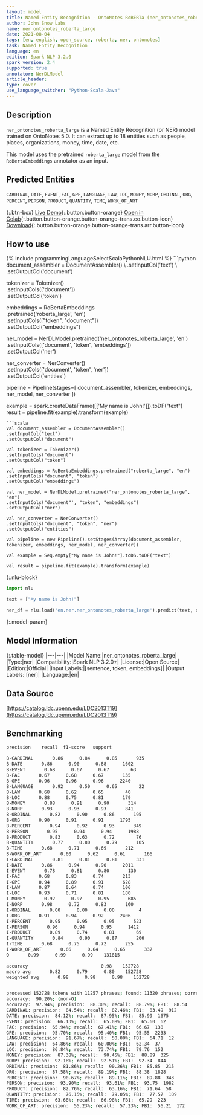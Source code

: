 ```yaml
---
layout: model
title: Named Entity Recognition - OntoNotes RoBERTa (ner_ontonotes_roberta_large)
author: John Snow Labs
name: ner_ontonotes_roberta_large
date: 2021-08-04
tags: [en, english, open_source, roberta, ner, ontonotes]
task: Named Entity Recognition
language: en
edition: Spark NLP 3.2.0
spark_version: 2.4
supported: true
annotator: NerDLModel
article_header:
type: cover
use_language_switcher: "Python-Scala-Java"
---
```


## Description

`ner_ontonotes_roberta_large` is a Named Entity Recognition (or NER) model trained on OntoNotes 5.0. It can extract up to 18 entities such as people, places, organizations, money, time, date, etc.

This model uses the pretrained `roberta_large` model from the `RoBertaEmbeddings` annotator as an input.

## Predicted Entities

`CARDINAL`, `DATE`, `EVENT`, `FAC`, `GPE`, `LANGUAGE`, `LAW`, `LOC`, `MONEY`, `NORP`, `ORDINAL`, `ORG`, `PERCENT`, `PERSON`, `PRODUCT`, `QUANTITY`, `TIME`, `WORK_OF_ART`

{:.btn-box}
[Live Demo](https://demo.johnsnowlabs.com/public/NER_EN_18){:.button.button-orange}
[Open in Colab](https://colab.research.google.com/github/JohnSnowLabs/spark-nlp-workshop/blob/master/tutorials/streamlit_notebooks/NER_EN.ipynb){:.button.button-orange.button-orange-trans.co.button-icon}
[Download](https://s3.amazonaws.com/auxdata.johnsnowlabs.com/public/models/ner_ontonotes_roberta_large_en_3.2.0_2.4_1628078836777.zip){:.button.button-orange.button-orange-trans.arr.button-icon}

## How to use



<div class="tabs-box" markdown="1">
{% include programmingLanguageSelectScalaPythonNLU.html %}
```python
document_assembler = DocumentAssembler() \
.setInputCol('text') \
.setOutputCol('document')

tokenizer = Tokenizer() \
.setInputCols(['document']) \
.setOutputCol('token')

embeddings = RoBertaEmbeddings\
.pretrained('roberta_large', 'en')\
.setInputCols(["token", "document"])\
.setOutputCol("embeddings")

ner_model = NerDLModel.pretrained('ner_ontonotes_roberta_large', 'en') \
.setInputCols(['document', 'token', 'embeddings']) \
.setOutputCol('ner')

ner_converter = NerConverter() \
.setInputCols(['document', 'token', 'ner']) \
.setOutputCol('entities')

pipeline = Pipeline(stages=[
document_assembler, 
tokenizer,
embeddings,
ner_model,
ner_converter
])

example = spark.createDataFrame([['My name is John!']]).toDF("text")
result = pipeline.fit(example).transform(example)
```
```scala
val document_assembler = DocumentAssembler() 
.setInputCol("text") 
.setOutputCol("document")

val tokenizer = Tokenizer() 
.setInputCols("document") 
.setOutputCol("token")

val embeddings = RoBertaEmbeddings.pretrained("roberta_large", "en")
.setInputCols("document", "token") 
.setOutputCol("embeddings")

val ner_model = NerDLModel.pretrained("ner_ontonotes_roberta_large", "en") 
.setInputCols("document"', "token", "embeddings") 
.setOutputCol("ner")

val ner_converter = NerConverter() 
.setInputCols("document", "token", "ner") 
.setOutputCol("entities")

val pipeline = new Pipeline().setStages(Array(document_assembler, tokenizer, embeddings, ner_model, ner_converter))

val example = Seq.empty["My name is John!"].toDS.toDF("text")

val result = pipeline.fit(example).transform(example)
```

{:.nlu-block}
```python
import nlu

text = ["My name is John!"]

ner_df = nlu.load('en.ner.ner_ontonotes_roberta_large').predict(text, output_level='token')
```
</div>

{:.model-param}
## Model Information

{:.table-model}
|---|---|
|Model Name:|ner_ontonotes_roberta_large|
|Type:|ner|
|Compatibility:|Spark NLP 3.2.0+|
|License:|Open Source|
|Edition:|Official|
|Input Labels:|[sentence, token, embeddings]|
|Output Labels:|[ner]|
|Language:|en|

## Data Source

[https://catalog.ldc.upenn.edu/LDC2013T19](https://catalog.ldc.upenn.edu/LDC2013T19)

## Benchmarking

```bash
precision    recall  f1-score   support

B-CARDINAL       0.86      0.84      0.85       935
B-DATE       0.86      0.90      0.88      1602
B-EVENT       0.68      0.67      0.67        63
B-FAC       0.67      0.68      0.67       135
B-GPE       0.96      0.96      0.96      2240
B-LANGUAGE       0.92      0.50      0.65        22
B-LAW       0.68      0.62      0.65        40
B-LOC       0.88      0.75      0.81       179
B-MONEY       0.88      0.91      0.90       314
B-NORP       0.93      0.93      0.93       841
B-ORDINAL       0.82      0.90      0.86       195
B-ORG       0.90      0.91      0.91      1795
B-PERCENT       0.94      0.92      0.93       349
B-PERSON       0.95      0.94      0.94      1988
B-PRODUCT       0.83      0.63      0.72        76
B-QUANTITY       0.77      0.80      0.79       105
B-TIME       0.68      0.71      0.69       212
B-WORK_OF_ART       0.60      0.62      0.61       166
I-CARDINAL       0.81      0.81      0.81       331
I-DATE       0.86      0.94      0.90      2011
I-EVENT       0.78      0.81      0.80       130
I-FAC       0.68      0.83      0.74       213
I-GPE       0.94      0.89      0.91       628
I-LAW       0.87      0.64      0.74       106
I-LOC       0.93      0.71      0.81       180
I-MONEY       0.92      0.97      0.95       685
I-NORP       0.98      0.72      0.83       160
I-ORDINAL       0.00      0.00      0.00         4
I-ORG       0.91      0.94      0.92      2406
I-PERCENT       0.95      0.95      0.95       523
I-PERSON       0.96      0.94      0.95      1412
I-PRODUCT       0.89      0.74      0.81        69
I-QUANTITY       0.84      0.90      0.87       206
I-TIME       0.68      0.75      0.72       255
I-WORK_OF_ART       0.66      0.64      0.65       337
O       0.99      0.99      0.99    131815

accuracy                           0.98    152728
macro avg       0.82      0.79      0.80    152728
weighted avg       0.98      0.98      0.98    152728


processed 152728 tokens with 11257 phrases; found: 11320 phrases; correct: 9995.
accuracy:  90.20%; (non-O)
accuracy:  97.94%; precision:  88.30%; recall:  88.79%; FB1:  88.54
CARDINAL: precision:  84.54%; recall:  82.46%; FB1:  83.49  912
DATE: precision:  84.12%; recall:  87.95%; FB1:  85.99  1675
EVENT: precision:  66.13%; recall:  65.08%; FB1:  65.60  62
FAC: precision:  65.94%; recall:  67.41%; FB1:  66.67  138
GPE: precision:  95.70%; recall:  95.40%; FB1:  95.55  2233
LANGUAGE: precision:  91.67%; recall:  50.00%; FB1:  64.71  12
LAW: precision:  64.86%; recall:  60.00%; FB1:  62.34  37
LOC: precision:  86.84%; recall:  73.74%; FB1:  79.76  152
MONEY: precision:  87.38%; recall:  90.45%; FB1:  88.89  325
NORP: precision:  92.18%; recall:  92.51%; FB1:  92.34  844
ORDINAL: precision:  81.86%; recall:  90.26%; FB1:  85.85  215
ORG: precision:  87.58%; recall:  89.19%; FB1:  88.38  1828
PERCENT: precision:  90.67%; recall:  89.11%; FB1:  89.88  343
PERSON: precision:  93.90%; recall:  93.61%; FB1:  93.75  1982
PRODUCT: precision:  82.76%; recall:  63.16%; FB1:  71.64  58
QUANTITY: precision:  76.15%; recall:  79.05%; FB1:  77.57  109
TIME: precision:  63.68%; recall:  66.98%; FB1:  65.29  223
WORK_OF_ART: precision:  55.23%; recall:  57.23%; FB1:  56.21  172
```
